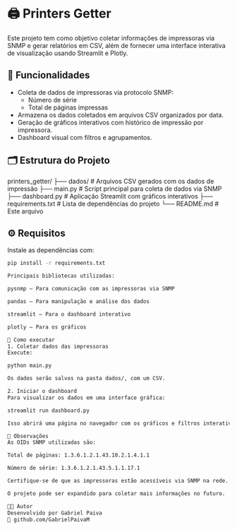 # 🖨️ Printers Getter

Este projeto tem como objetivo coletar informações de impressoras via SNMP e gerar relatórios em CSV, além de fornecer uma interface interativa de visualização usando Streamlit e Plotly.

## 📌 Funcionalidades

- Coleta de dados de impressoras via protocolo SNMP:
  - Número de série
  - Total de páginas impressas
- Armazena os dados coletados em arquivos CSV organizados por data.
- Geração de gráficos interativos com histórico de impressão por impressora.
- Dashboard visual com filtros e agrupamentos.

## 🗂️ Estrutura do Projeto

printers_getter/
├── dados/ # Arquivos CSV gerados com os dados de impressão
├── main.py # Script principal para coleta de dados via SNMP
├── dashboard.py # Aplicação Streamlit com gráficos interativos
├── requirements.txt # Lista de dependências do projeto
└── README.md # Este arquivo

## ⚙️ Requisitos

Instale as dependências com:

```bash
pip install -r requirements.txt

Principais bibliotecas utilizadas:

pysnmp — Para comunicação com as impressoras via SNMP

pandas — Para manipulação e análise dos dados

streamlit — Para o dashboard interativo

plotly — Para os gráficos

🚀 Como executar
1. Coletar dados das impressoras
Execute:

python main.py

Os dados serão salvos na pasta dados/, com um CSV.

2. Iniciar o dashboard
Para visualizar os dados em uma interface gráfica:

streamlit run dashboard.py

Isso abrirá uma página no navegador com os gráficos e filtros interativos.

📝 Observações
As OIDs SNMP utilizadas são:

Total de páginas: 1.3.6.1.2.1.43.10.2.1.4.1.1

Número de série: 1.3.6.1.2.1.43.5.1.1.17.1

Certifique-se de que as impressoras estão acessíveis via SNMP na rede.

O projeto pode ser expandido para coletar mais informações no futuro.

👨‍💻 Autor
Desenvolvido por Gabriel Paiva
🔗 github.com/GabrielPaivaM
